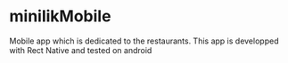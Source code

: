 # minilikMobile
Mobile app which is dedicated to the restaurants.
This app is developped with Rect Native and tested on android

